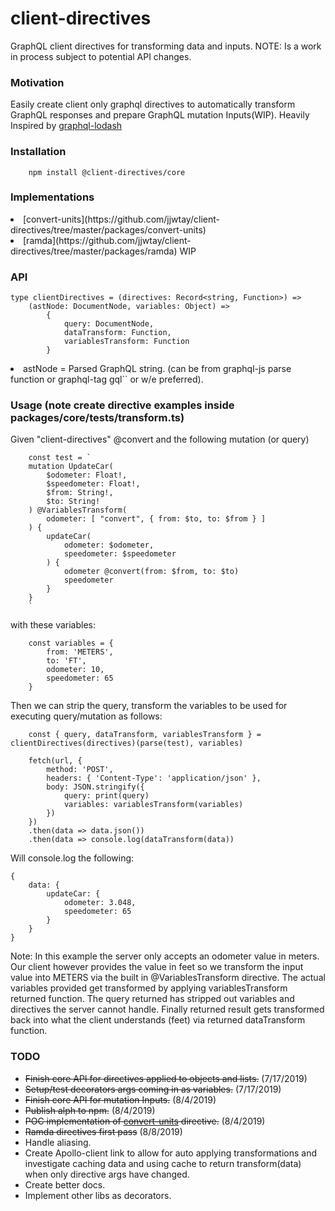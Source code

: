 # client-directives
GraphQL client directives for transforming data and inputs. NOTE: Is a work in process subject  to potential API changes.

### Motivation
Easily create client only graphql directives to automatically transform GraphQL responses and prepare GraphQL mutation Inputs(WIP). Heavily Inspired by [graphql-lodash](https://github.com/APIs-guru/graphql-lodash)

### Installation
```
    npm install @client-directives/core
```

### Implementations
<li>[convert-units](https://github.com/jjwtay/client-directives/tree/master/packages/convert-units)</li>
<li>[ramda](https://github.com/jjwtay/client-directives/tree/master/packages/ramda) WIP</li>

### API
```
type clientDirectives = (directives: Record<string, Function>) =>
    (astNode: DocumentNode, variables: Object) =>
        {
            query: DocumentNode,
            dataTransform: Function,
            variablesTransform: Function
        }
```
<li>
astNode = Parsed GraphQL string. (can be from graphql-js parse function or graphql-tag gql`` or w/e preferred).
</li>

### Usage (note create directive examples inside packages/core/__tests__/transform.ts)
Given "client-directives" @convert and the  following mutation (or query)
```
    const test = `
    mutation UpdateCar(
        $odometer: Float!,
        $speedometer: Float!,
        $from: String!,
        $to: String!
    ) @VariablesTransform(
        odometer: [ "convert", { from: $to, to: $from } ]
    ) {
        updateCar(
            odometer: $odometer,
            speedometer: $speedometer
        ) {
            odometer @convert(from: $from, to: $to)
            speedometer
        }
    }
    `
```
with these variables:
```
    const variables = {
        from: 'METERS',
        to: 'FT',
        odometer: 10,
        speedometer: 65
    }
```
Then we can strip the query, transform the variables to be used for executing query/mutation as follows:
```
    const { query, dataTransform, variablesTransform } = clientDirectives(directives)(parse(test), variables)

    fetch(url, {
        method: 'POST',
        headers: { 'Content-Type': 'application/json' },
        body: JSON.stringify({
            query: print(query)
            variables: variablesTransform(variables)
        })
    })
    .then(data => data.json())
    .then(data => console.log(dataTransform(data))

```

Will console.log the following:
```
{
    data: {
        updateCar: {
            odometer: 3.048,
            speedometer: 65
        }
    }
}
```

Note: In this example the server only accepts an odometer value in meters. Our client however provides the value in feet so we transform the input value
into METERS via the built in @VariablesTransform directive. The actual variables provided get transformed by applying variablesTransform returned function.
The query returned has stripped out variables and directives the server cannot handle. Finally returned result gets transformed back into what the client understands
(feet) via returned dataTransform function.

### TODO
- ~~Finish core API for directives applied to objects and lists.~~ (7/17/2019)
- ~~Setup/test decorators args coming in as variables.~~ (7/17/2019)
- ~~Finish core API for mutation Inputs.~~ (8/4/2019)
- ~~Publish alph to npm.~~ (8/4/2019)
- ~~POC implementation of [convert-units](https://github.com/ben-ng/convert-units) directive.~~ (8/4/2019)
- ~~Ramda directives  first pass~~ (8/8/2019)
- Handle aliasing.
- Create Apollo-client link to allow for auto applying transformations and investigate caching data and using cache to return transform(data) when only directive args have changed.
- Create better docs.
- Implement other libs as decorators.